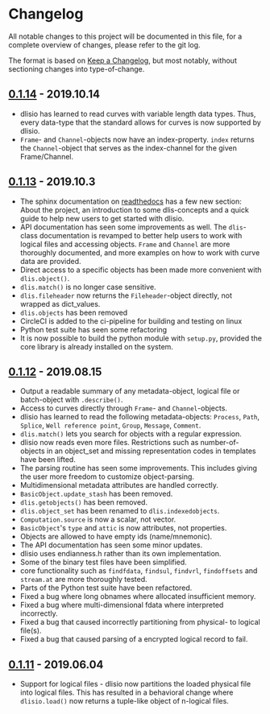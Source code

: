 # Changelog
All notable changes to this project will be documented in this file, for a
complete overview of changes, please refer to the git log.

The format is based on [Keep a Changelog](https://keepachangelog.com/en/1.0.0/),
but most notably, without sectioning changes into type-of-change.

## [0.1.14] - 2019.10.14
* dlisio has learned to read curves with variable length data types. Thus,
  every data-type that the standard allows for curves is now supported by
  dlisio.
* `Frame`- and `Channel`-objects now have an index-property. `index` returns the
  `Channel`-object that serves as the index-channel for the given Frame/Channel.

## [0.1.13] - 2019.10.3
* The sphinx documentation on
  [readthedocs](https://dlisio.readthedocs.io/en/stable/) has a few new section: About the
  project, an introduction to some dlis-concepts and a quick guide to help new
  users to get started with dlisio.
* API documentation has seen some improvements as well. The `dlis`-class
  documentation is revamped to better help users to work with logical files and
  accessing objects. `Frame` and `Channel` are more thoroughly documented, and
  more examples on how to work with curve data are provided.
* Direct access to a specific objects has been made more convenient with
  `dlis.object()`.
* `dlis.match()` is no longer case sensitive.
* `dlis.fileheader` now returns the `Fileheader`-object directly, not wrapped as
  dict_values.
* `dlis.objects` has been removed
* CircleCI is added to the ci-pipeline for building and testing on linux
* Python test suite has seen some refactoring
* It is now possible to build the python module with `setup.py`, provided the
  core library is already installed on the system.

## [0.1.12] - 2019.08.15
* Output a readable summary of any metadata-object, logical file or batch-object
  with `.describe()`.
* Access to curves directly through `Frame`- and `Channel`-objects.
* dlisio has learned to read the following metadata-objects: `Process`, `Path`,
  `Splice`, `Well reference point`, `Group`, `Message`, `Comment`.
* `dlis.match()` lets you search for objects with a regular expression.
* dlisio now reads even more files. Restrictions such as number-of-objects in an
  object_set and missing representation codes in templates have been lifted.
* The parsing routine has seen some improvements. This includes giving the user
  more freedom to customize object-parsing.
* Multidimensional metadata attributes are handled correctly.
* `BasicObject.update_stash` has been removed.
* `dlis.getobjects()` has been removed.
* `dlis.object_set` has been renamed to `dlis.indexedobjects`.
* `Computation.source` is now a scalar, not vector.
* `BasicObject`'s `type` and `attic` is now attributes, not properties.
* Objects are allowed to have empty ids (name/mnemonic).
* The API documentation has seen some minor updates.
* dlisio uses endianness.h rather than its own implementation.
* Some of the binary test files have been simplified.
* core functionality such as `findfdata`, `findsul`, `findvrl`, `findoffsets` and
  `stream.at` are more thoroughly tested.
* Parts of the Python test suite have been refactored.
* Fixed a bug where long obnames where allocated insufficient memory.
* Fixed a bug where multi-dimensional fdata where interpreted incorrectly.
* Fixed a bug that caused incorrectly partitioning from physical- to logical
  file(s).
* Fixed a bug that caused parsing of a encrypted logical record to fail.

## [0.1.11] - 2019.06.04
* Support for logical files - dlisio now partitions the loaded physical file
  into logical files. This has resulted in a behavioral change where
  `dlisio.load()` now returns a tuple-like object of n-logical files.

[0.1.14]: https://github.com/equinor/dlisio/compare/v0.1.13...v0.1.14
[0.1.13]: https://github.com/equinor/dlisio/compare/v0.1.12...v0.1.13
[0.1.12]: https://github.com/equinor/dlisio/compare/v0.1.11...v0.1.12
[0.1.11]: https://github.com/equinor/dlisio/compare/v0.1.10...v0.1.11
